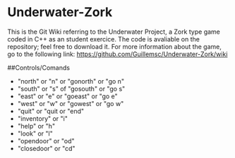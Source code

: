 # Underwater-Zork
This is the Git Wiki referring to the Underwater Project, a Zork type game coded in C++ as an student exercice. The code is avaliable on the repository; feel free to download it. For more information about the game, go to the following link: https://github.com/Guillemsc/Underwater-Zork/wiki

##Controls/Comands
- "north" or "n" or "gonorth" or "go n"
- "south" or "s" of "gosouth" or "go s"
- "east" or "e" or "goeast" or "go e" 
- "west" or "w" or "gowest" or "go w"
- "quit" or "quit or "end"
- "inventory" or "i"
- "help" or "h"
- "look" or "l"
- "opendoor" or "od" 
- "closedoor" or "cd"


